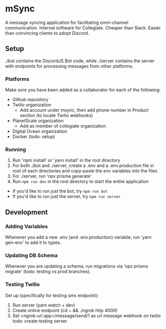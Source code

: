 # mSync

A message syncing application for facilitating omni-channel communication. Internal software for Collegiate. Cheaper than Slack. Easier than convincing clients to adopt Discord.

## Setup

./bot contains the DiscordJS Bot code, while ./server contains the server with endpoints for processing messages from other platforms.

### Platforms

Make sure you have been added as a collaborator for each of the following:

- Github repository
- Twilio organization
  - Add account under msync, then add phone number in Product section (to locate Twilio webhooks)
- PlanetScale organization
  - Add as member of collegiate organization
- Digital Ocean organization
- Docker (todo: setup)

### Running

1. Run 'npm install' or 'yarn install' in the root directory
2. For both ./bot and ./server, create a .env and a .env.production file in root of each directories and copy-paste the env variables into the files.
3. For ./server, run 'npx prisma generate'
4. Run `npm run dev` in the root directory to start the entire application

- If you'd like to run _just_ the bot, try `npm run bot`
- If you'd like to run _just_ the server, try `npm run server`

## Development

### Adding Variables

Whenever you add a new .env (and .env.production) variable, run 'yarn gen-env' to add it to types.

### Updating DB Schema

Whenever you are updating a schema, run migrations via 'npx prisma migrate' (todo: testing vs prod branches).

### Testing Twilio

Set up (specifically for testing sms endpoint):

1. Run server (yarn watch + dev)
2. Create online endpoint (cd ~ && ./ngrok http 4000)
3. Set <ngrok-url.app>/message/send/1 as url message webhook on twilio
   todo: create testing server
